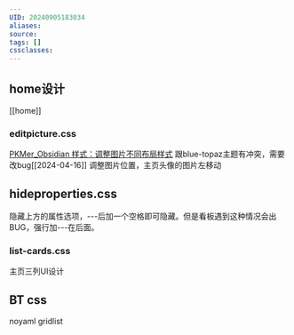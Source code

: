 ```yaml
---
UID: 20240905183034
aliases: 
source: 
tags: []
cssclasses:
---
```

## home设计
[[home]]

### editpicture.css
[PKMer_Obsidian 样式：调整图片不同布局样式](https://pkmer.cn/Pkmer-Docs/10-obsidian/obsidian%E5%A4%96%E8%A7%82/css-%E7%89%87%E6%AE%B5/obsidian%E6%A0%B7%E5%BC%8F-%E8%B0%83%E6%95%B4%E5%9B%BE%E7%89%87%E4%B8%8D%E5%90%8C%E5%B8%83%E5%B1%80%E6%A0%B7%E5%BC%8F/)
跟blue-topaz主题有冲突，需要改bug[[2024-04-16]]
调整图片位置，主页头像的图片左移动
## hideproperties.css
隐藏上方的属性选项，---后加一个空格即可隐藏。但是看板遇到这种情况会出BUG，强行加---在后面。

### list-cards.css
主页三列UI设计

## BT css
noyaml
gridlist